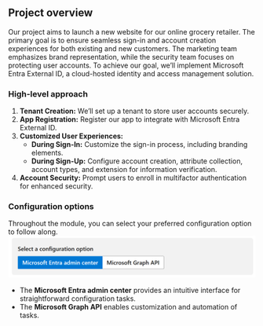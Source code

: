 ## Project overview

Our project aims to launch a new website for our online grocery retailer. The primary goal is to ensure seamless sign-in and account creation experiences for both existing and new customers. The marketing team emphasizes brand representation, while the security team focuses on protecting user accounts. To achieve our goal, we’ll implement Microsoft Entra External ID, a cloud-hosted identity and access management solution.

### High-level approach

1. **Tenant Creation:** We’ll set up a tenant to store user accounts securely.
1. **App Registration:** Register our app to integrate with Microsoft Entra External ID.
1. **Customized User Experiences:**
    - **During Sign-In:** Customize the sign-in process, including branding elements.
    - **During Sign-Up:** Configure account creation, attribute collection, account types, and extension for information verification.
1. **Account Security:** Prompt users to enroll in multifactor authentication for enhanced security.

### Configuration options

Throughout the module, you can select your preferred configuration option to follow along.
![alt text](../media/prepare/1.png)

- The **Microsoft Entra admin center** provides an intuitive interface for straightforward configuration tasks.
- The **Microsoft Graph API** enables customization and automation of tasks.
